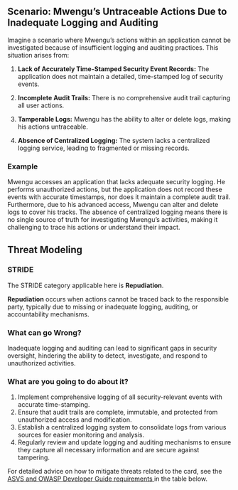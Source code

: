 ## Scenario: Mwengu’s Untraceable Actions Due to Inadequate Logging and Auditing

Imagine a scenario where Mwengu’s actions within an application cannot be investigated because of insufficient logging and auditing practices. This situation arises from:

1. **Lack of Accurately Time-Stamped Security Event Records:** The application does not maintain a detailed, time-stamped log of security events.

2. **Incomplete Audit Trails:** There is no comprehensive audit trail capturing all user actions.

3. **Tamperable Logs:** Mwengu has the ability to alter or delete logs, making his actions untraceable.

4. **Absence of Centralized Logging:** The system lacks a centralized logging service, leading to fragmented or missing records.

### Example

Mwengu accesses an application that lacks adequate security logging. He performs unauthorized actions, but the application does not record these events with accurate timestamps, nor does it maintain a complete audit trail. Furthermore, due to his advanced access, Mwengu can alter and delete logs to cover his tracks. The absence of centralized logging means there is no single source of truth for investigating Mwengu’s activities, making it challenging to trace his actions or understand their impact.

## Threat Modeling

### STRIDE

The STRIDE category applicable here is **Repudiation**.

**Repudiation** occurs when actions cannot be traced back to the responsible party, typically due to missing or inadequate logging, auditing, or accountability mechanisms.

### What can go Wrong?

Inadequate logging and auditing can lead to significant gaps in security oversight, hindering the ability to detect, investigate, and respond to unauthorized activities.

### What are you going to do about it?

1. Implement comprehensive logging of all security-relevant events with accurate time-stamping.
2. Ensure that audit trails are complete, immutable, and protected from unauthorized access and modification.
3. Establish a centralized logging system to consolidate logs from various sources for easier monitoring and analysis.
4. Regularly review and update logging and auditing mechanisms to ensure they capture all necessary information and are secure against tampering.

For detailed advice on how to mitigate threats related to the card, see the [ASVS and OWASP Developer Guide requirements ](#mapping 'ASVS and OWASP Developer Guide requirements [internal]') in the table below.
